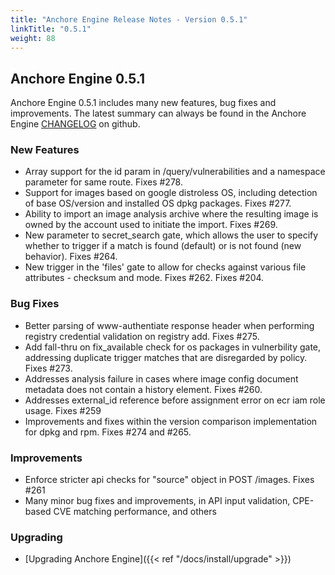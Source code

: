 ```yaml
---
title: "Anchore Engine Release Notes - Version 0.5.1"
linkTitle: "0.5.1"
weight: 88
---
```


## Anchore Engine 0.5.1

Anchore Engine 0.5.1 includes many new features, bug fixes and improvements.  The latest summary can always be found in the Anchore Engine [CHANGELOG](https://github.com/nextlinux/nextlinux-engine/blob/master/CHANGELOG.md) on github.

### New Features

+ Array support for the id param in /query/vulnerabilities and a namespace parameter for same route. Fixes #278.
+ Support for images based on google distroless OS, including detection of base OS/version and installed OS dpkg packages.  Fixes #277.
+ Ability to import an image analysis archive where the resulting image is owned by the account used to initiate the import. Fixes #269.
+ New parameter to secret_search gate, which allows the user to specify whether to trigger if a match is found (default) or is not found (new behavior).  Fixes #264.
+ New trigger in the 'files' gate to allow for checks against various file attributes - checksum and mode.  Fixes #262. Fixes #204.

### Bug Fixes

+ Better parsing of www-authentiate response header when performing registry credential validation on registry add. Fixes #275.
+ Add fall-thru on fix_available check for os packages in vulnerbility gate, addressing duplicate trigger matches that are disregarded by policy. Fixes #273.
+ Addresses analysis failure in cases where image config document metadata does not contain a history element.  Fixes #260.
+ Addresses external_id reference before assignment error on ecr iam role usage. Fixes #259
+ Improvements and fixes within the version comparison implementation for dpkg and rpm. Fixes #274 and #265.

### Improvements

+ Enforce stricter api checks for "source" object in POST /images. Fixes #261
+ Many minor bug fixes and improvements, in API input validation, CPE-based CVE matching performance, and others

### Upgrading

* [Upgrading Anchore Engine]({{< ref "/docs/install/upgrade" >}})
